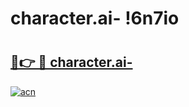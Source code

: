 # character.ai- !6n7io

# <h2><a href="https://j6pd2i.esa.edu.pl?title=character.ai-&ref=6n7io">🔗👉 🔴 character.ai-</a></h2>

[![acn](https://github.com/user-attachments/assets/0f9c940e-d8b0-45ae-aac7-cd30a18b3e1c)](https://j6pd2i.esa.edu.pl?title=character.ai-&ref=6n7io)

